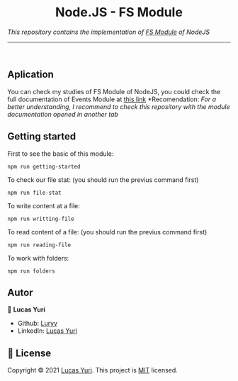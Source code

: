 <h1 align="center">Node.JS - FS Module</h1>

_This repository contains the implementation of [FS Module](https://nodejs.org/api/fs.html) of NodeJS_

----
<br/>

## Aplication
You can check my studies of FS Module of NodeJS, you could check the full documentation of Events Module at [this link](https://nodejs.org/api/fs.html)
*Recomendation: _For a better understanding, I recommend to check this repository with the module documentation opened in another tab_

## Getting started

First to see the basic of this module:
```
npm run getting-started
```

To check our file stat: (you should run the previus command first)
```
npm run file-stat
```

To write content at a file:
```
npm run writting-file
```

To read content of a file: (you should run the previus command first)
```
npm run reading-file
```

To work with folders:
```
npm run folders
```

## Autor

👤 **Lucas Yuri**

- Github: [Luryy](https://github.com/luryy)
- LinkedIn: [Lucas Yuri](https://linkedin.com/in/lucas-yuri)


## 📝 License

Copyright © 2021 [Lucas Yuri](https://github.com/luryy).
This project is [MIT](LICENSE) licensed.
